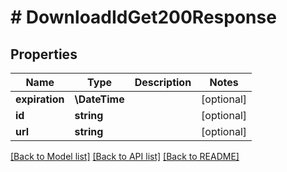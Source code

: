 # # DownloadIdGet200Response

## Properties

Name | Type | Description | Notes
------------ | ------------- | ------------- | -------------
**expiration** | **\DateTime** |  | [optional]
**id** | **string** |  | [optional]
**url** | **string** |  | [optional]

[[Back to Model list]](../../README.md#models) [[Back to API list]](../../README.md#endpoints) [[Back to README]](../../README.md)
